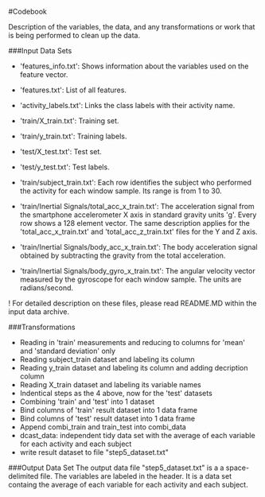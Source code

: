 #Codebook

Description of the variables, the data, and any transformations or work that is being performed to clean up the data.

###Input Data Sets
- 'features_info.txt': Shows information about the variables used on the feature vector.

- 'features.txt': List of all features.

- 'activity_labels.txt': Links the class labels with their activity name.

- 'train/X_train.txt': Training set.

- 'train/y_train.txt': Training labels.

- 'test/X_test.txt': Test set.

- 'test/y_test.txt': Test labels.

- 'train/subject_train.txt': Each row identifies the subject who performed the activity for each window sample. Its range is from 1 to 30. 

- 'train/Inertial Signals/total_acc_x_train.txt': The acceleration signal from the smartphone accelerometer X axis in standard gravity units 'g'. Every row shows a 128 element vector. The same description applies for the 'total_acc_x_train.txt' and 'total_acc_z_train.txt' files for the Y and Z axis. 

- 'train/Inertial Signals/body_acc_x_train.txt': The body acceleration signal obtained by subtracting the gravity from the total acceleration. 

- 'train/Inertial Signals/body_gyro_x_train.txt': The angular velocity vector measured by the gyroscope for each window sample. The units are radians/second. 


! For detailed description on these files, please read README.MD within the input data archive.

###Transformations

- Reading in 'train' measurements and reducing to columns for 'mean' and 'standard deviation' only  
- Reading subject_train dataset and labeling its column
- Reading y_train dataset and labeling its column and adding decription column
- Reading X_train dataset and labeling its variable names
- Indentical steps as the 4 above, now for the 'test' datasets
- Combining 'train' and 'test' into 1 dataset
- Bind columns of 'train' result dataset into 1 data frame
- Bind columns of 'test' result dataset into 1 data frame
- Append combi_train and train_test into combi_data  
- dcast_data: independent tidy data set with the average of each variable for each activity and each subject
- write result dataset to file "step5_dataset.txt" 


###Output Data Set
The output data file "step5_dataset.txt"  is a a space-delimited file. The variables are labeled in the header. It is a data set containg the average of each variable for each activity and each subject.




